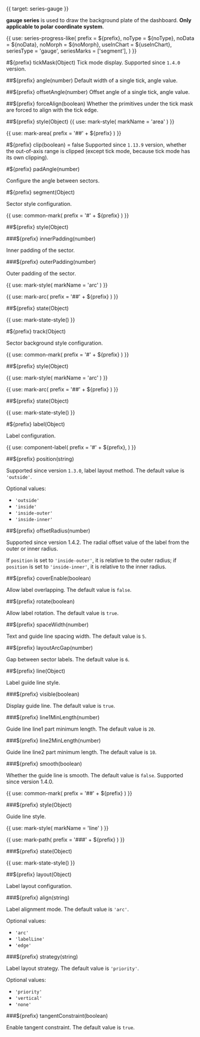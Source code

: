 {{ target: series-gauge }}

<!-- IGaugeSeriesSpec -->

**gauge series** is used to draw the background plate of the dashboard. **Only applicable to polar coordinate system**.

{{ use: series-progress-like(
  prefix = ${prefix},
  noType = ${noType},
  noData = ${noData},
  noMorph = ${noMorph},
  useInChart = ${useInChart},
  seriesType = 'gauge',
  seriesMarks = ['segment'],
) }}

#${prefix} tickMask(Object)
Tick mode display. Supported since `1.4.0` version.

##${prefix} angle(number)
Default width of a single tick, angle value.

##${prefix} offsetAngle(number)
Offset angle of a single tick, angle value.

##${prefix} forceAlign(boolean)
Whether the primitives under the tick mask are forced to align with the tick edge.

##${prefix} style(Object)
{{ use: mark-style(
markName = 'area'
) }}

{{ use: mark-area(
prefix = '##' + ${prefix}
) }}

#${prefix} clip(boolean) = false
Supported since `1.13.9` version, whether the out-of-axis range is clipped (except tick mode, because tick mode has its own clipping).

#${prefix} padAngle(number)

Configure the angle between sectors.

#${prefix} segment(Object)

Sector style configuration.

{{ use: common-mark(
  prefix = '#' + ${prefix}
) }}

##${prefix} style(Object)

###${prefix} innerPadding(number)

Inner padding of the sector.

###${prefix} outerPadding(number)

Outer padding of the sector.

{{ use: mark-style(
  markName = 'arc'
) }}

{{ use: mark-arc(
  prefix = '##' + ${prefix}
) }}

##${prefix} state(Object)

{{ use: mark-state-style() }}

#${prefix} track(Object)

Sector background style configuration.

{{ use: common-mark(
  prefix = '#' + ${prefix}
) }}

##${prefix} style(Object)

{{ use: mark-style(
  markName = 'arc'
) }}

{{ use: mark-arc(
  prefix = '##' + ${prefix}
) }}

##${prefix} state(Object)

{{ use: mark-state-style() }}

#${prefix} label(Object)

Label configuration.

{{ use: component-label(
  prefix = '#' + ${prefix},
) }}

##${prefix} position(string)

Supported since version `1.3.0`, label layout method.
The default value is `'outside'`.

Optional values:

- `'outside'`
- `'inside'`
- `'inside-outer'`
- `'inside-inner'`

##${prefix} offsetRadius(number)

Supported since version 1.4.2. The radial offset value of the label from the outer or inner radius.

If `position` is set to `'inside-outer'`, it is relative to the outer radius; if `position` is set to `'inside-inner'`, it is relative to the inner radius.

##${prefix} coverEnable(boolean)

Allow label overlapping.
The default value is `false`.

##${prefix} rotate(boolean)

Allow label rotation.
The default value is `true`.

##${prefix} spaceWidth(number)

Text and guide line spacing width.
The default value is `5`.

##${prefix} layoutArcGap(number)

Gap between sector labels.
The default value is `6`.

##${prefix} line(Object)

Label guide line style.

###${prefix} visible(boolean)

Display guide line.
The default value is `true`.

###${prefix} line1MinLength(number)

Guide line line1 part minimum length.
The default value is `20`.

###${prefix} line2MinLength(number)

Guide line line2 part minimum length.
The default value is `10`.

###${prefix} smooth(boolean)

Whether the guide line is smooth.
The default value is `false`.
Supported since version 1.4.0.

{{ use: common-mark(
  prefix = '##' + ${prefix}
) }}

###${prefix} style(Object)

Guide line style.

{{ use: mark-style(
  markName = 'line'
) }}

{{ use: mark-path(
  prefix = '###' + ${prefix}
) }}

###${prefix} state(Object)

{{ use: mark-state-style() }}

##${prefix} layout(Object)

Label layout configuration.

###${prefix} align(string)

Label alignment mode.
The default value is `'arc'`.

Optional values:

- `'arc'`
- `'labelLine'`
- `'edge'`

###${prefix} strategy(string)

Label layout strategy.
The default value is `'priority'`.

Optional values:

- `'priority'`
- `'vertical'`
- `'none'`

###${prefix} tangentConstraint(boolean)

Enable tangent constraint.
The default value is `true`.
